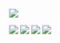 ![](https://github-readme-stats.vercel.app/api?username=love-bees&show_icons=true&theme=graywhite)

![](https://img.shields.io/badge/OS-Ubuntu%2018.04-informational?style=flat&logo=Ubuntu&logoColor=white&color=E95420)
![](https://img.shields.io/badge/OS-Ubuntu%2020.04-informational?style=flat&logo=Ubuntu&logoColor=white&color=E95420)
![](https://img.shields.io/badge/OS-Mint%2018.3-informational?style=flat&logo=Linux%20Mint&logoColor=white&color=87CF3E)
![](https://img.shields.io/badge/OS-Windows%2010-informational?style=flat&logo=Windows&logoColor=white&color=0078D6)
